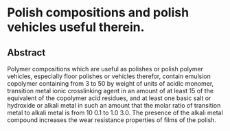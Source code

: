 # Polish compositions and polish vehicles useful therein.

## Abstract
Polymer compositions which are useful as polishes or polish polymer vehicles, especially floor polishes or vehicles therefor, contain emulsion copolymer containing from 3 to 50 by weight of units of acidic monomer, transition metal ionic crosslinking agent in an amount of at least 15 of the equivalent of the copolymer acid residues, and at least one basic salt or hydroxide or alkali metal in such an amount that the molar ratio of transition metal to alkali metal is from 10 0.1 to 1.0 3.0. The presence of the alkali metal compound increases the wear resistance properties of films of the polish.